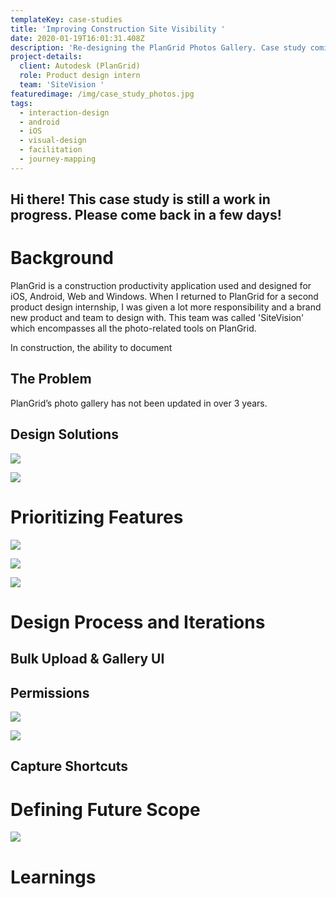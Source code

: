 ```yaml
---
templateKey: case-studies
title: 'Improving Construction Site Visibility '
date: 2020-01-19T16:01:31.408Z
description: 'Re-designing the PlanGrid Photos Gallery. Case study coming soon! '
project-details:
  client: Autodesk (PlanGrid)
  role: Product design intern
  team: 'SiteVision '
featuredimage: /img/case_study_photos.jpg
tags:
  - interaction-design
  - android
  - iOS
  - visual-design
  - facilitation
  - journey-mapping
---
```

## Hi there! This case study is still a work in progress. Please come back in a few days!

# Background

PlanGrid is a construction productivity application used and designed for iOS, Android, Web and Windows. When I returned to PlanGrid for a second product design internship, I was given a lot more responsibility and a brand new product and team to design with. This team was called 'SiteVision' which encompasses all the photo-related tools on PlanGrid.

In construction, the ability to document 

## The Problem

PlanGrid’s photo gallery has not been updated in over 3 years. 

<insert old photo gallery images here>

## Design Solutions

![](/img/bulk_upload_web.gif)

![](/img/bulk_upload_web.jpg)

# Prioritizing Features

![](/img/user_journey_mapping_session.jpg)

![](/img/journey_map_-v1.png)

![](/img/diwya-co-op-shareout-1.png)

# Design Process and Iterations

## Bulk Upload & Gallery UI

## Permissions

![](/img/diwya-co-op-shareout-4-1.png)

![](/img/diwya-co-op-shareout-5-1.png)

## Capture Shortcuts

# 

# Defining Future Scope

![](/img/sketching_session.jpg)

# Learnings

